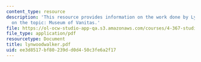 ```yaml
---
content_type: resource
description: 'This resource provides information on the work done by Lynwood Walker
  on the topic: Museum of Vanitas.'
file: https://ol-ocw-studio-app-qa.s3.amazonaws.com/courses/4-367-studio-seminar-in-public-art-spring-2006/ee3d8517bf80239dd0d450c3fe6a2f17_lynwoodwalker.pdf
file_type: application/pdf
resourcetype: Document
title: lynwoodwalker.pdf
uid: ee3d8517-bf80-239d-d0d4-50c3fe6a2f17
---
```

